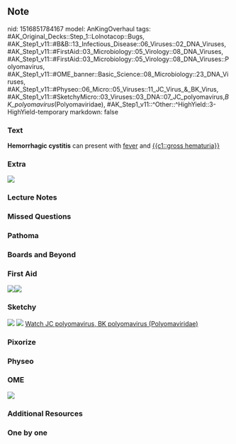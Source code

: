 ## Note
nid: 1516851784167
model: AnKingOverhaul
tags: #AK_Original_Decks::Step_1::Lolnotacop::Bugs, #AK_Step1_v11::#B&B::13_Infectious_Disease::06_Viruses::02_DNA_Viruses, #AK_Step1_v11::#FirstAid::03_Microbiology::05_Virology::08_DNA_Viruses, #AK_Step1_v11::#FirstAid::03_Microbiology::05_Virology::08_DNA_Viruses::Polyomavirus, #AK_Step1_v11::#OME_banner::Basic_Science::08_Microbiology::23_DNA_Viruses, #AK_Step1_v11::#Physeo::06_Micro::05_Viruses::11_JC_Virus_&_BK_Virus, #AK_Step1_v11::#SketchyMicro::03_Viruses::03_DNA::07_JC_polyomavirus,_BK_polyomavirus_(Polyomaviridae), #AK_Step1_v11::^Other::^HighYield::3-HighYield-temporary
markdown: false

### Text
<b>Hemorrhagic cystitis</b> can present with <u>fever</u> and
<u>{{c1::gross hematuria}}</u>

### Extra
<img src="paste-5364414153162.jpg">

### Lecture Notes


### Missed Questions


### Pathoma


### Boards and Beyond


### First Aid
<img src="paste-81806242086915.jpg"><img src=
"paste-151504971366403.jpg">

### Sketchy
<img src="paste-333250807463939.jpg"> <img src=
"paste-07a2ebc4e53e1d074d10147c6ee162d8c94dabca.png"> <a href=
"https://dashboard.sketchy.com/study/medical/courses/medical-microbiology/units/medical-microbiology-viruses/videos/medical-microbiology-viruses-dna-viruses-jc-polyomavirus-bk-polyomavirus-polyomaviridae?utm_source=anki&utm_medium=partnership&utm_campaign=february_update&utm_content=medical">
Watch JC polyomavirus, BK polyomavirus (Polyomaviridae)</a>

### Pixorize


### Physeo


### OME
<div class="ome-widget">
  <a href=
  "https://onlinemeded.org/spa/microbiology/dna-viruses/acquire?ref=anki">
  <img src="_OME_AnkiFlashcards_Lesson_4.png"></a>
</div>

### Additional Resources


### One by one

